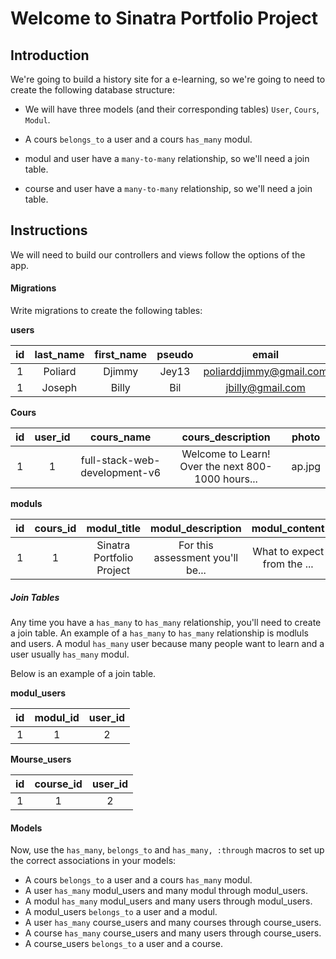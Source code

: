 
# Welcome to Sinatra Portfolio Project

## Introduction

We're going to build a history site for a e-learning, so we're going to need to
create the following database structure:

- We will have three models (and their corresponding tables) `User`, `Cours`, `Modul`.

- A cours `belongs_to` a user and a cours `has_many` modul.
- modul and user have a `many-to-many` relationship, so we'll need a join table.
- course and user have a `many-to-many` relationship, so we'll need a join table.


## Instructions

We will need to build our controllers and views follow the options of the app.

#### Migrations

Write migrations to create the following tables:

**users**

| **id** | **last_name** | **first_name** | **pseudo** |        **email**        | **password** | **is_a_teacher** | **is_admin** | **photo** |
| :----: | :-----------: | :------------: | :--------: | :--------------------:  | :----------: | :--------------: |:-----------: | :-------: |
|   1    |    Poliard    |     Djimmy     |   Jey13    | poliarddjimmy@gmail.com |   23jim0488  |         1        |      1       |   ap.jpg  |
|   1    |    Joseph     |     Billy      |   Bil      |     jbilly@gmail.com    |   billy@123  |         0        |      0       |   ap.png  |

**Cours**

| **id** |    **user_id**   |          **cours_name**        |               **cours_description**                | **photo** |
| :----: | :--------------: | :----------------------------: | :------------------------------------------------: | :-------: |
|   1    |         1        |  full-stack-web-development-v6 |  Welcome to Learn! Over the next 800-1000 hours... |   ap.jpg  |

**moduls**

| **id** | **cours_id** |       **modul_title**       |       **modul_description**       |       **modul_content**      |
| :----: | :----------: | :-------------------------: | :-------------------------------: | :--------------------------: |
|   1    |      1       |  Sinatra Portfolio Project  |  For this assessment you'll be... |  What to expect from the ... |

##### Join Tables

Any time you have a `has_many` to `has_many` relationship, you'll need to create
a join table. An example of a `has_many` to `has_many` relationship is modluls
and users. A modul `has_many` user because many people want to learn and a user usually `has_many` modul.

Below is an example of a join table.

**modul_users**

| **id** | **modul_id** | **user_id** |
| :----: | :----------: | :---------: |
|   1    |      1       |     2       |

**Mourse_users**

| **id** | **course_id** | **user_id** |
| :----: | :-----------: | :---------: |
|   1    |       1       |     2       |

#### Models

Now, use the `has_many`, `belongs_to` and `has_many, :through` macros to set up
the correct associations in your models:

- A cours `belongs_to` a user and a cours `has_many` modul.
- A user `has_many` modul_users and many modul through modul_users.
- A modul `has_many` modul_users and many users through modul_users.
- A modul_users `belongs_to` a user and a modul.
- A user `has_many` course_users and many courses through course_users.
- A course `has_many` course_users and many users through course_users.
- A course_users `belongs_to` a user and a course.
